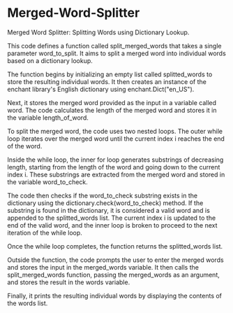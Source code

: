 # Merged-Word-Splitter
Merged Word Splitter: Splitting Words using Dictionary Lookup.

This code defines a function called split_merged_words that takes a single parameter word_to_split. It aims to split a merged word into individual words based on a dictionary lookup.

The function begins by initializing an empty list called splitted_words to store the resulting individual words. It then creates an instance of the enchant library's English dictionary using enchant.Dict("en_US").

Next, it stores the merged word provided as the input in a variable called word. The code calculates the length of the merged word and stores it in the variable length_of_word.

To split the merged word, the code uses two nested loops. The outer while loop iterates over the merged word until the current index i reaches the end of the word.

Inside the while loop, the inner for loop generates substrings of decreasing length, starting from the length of the word and going down to the current index i. These substrings are extracted from the merged word and stored in the variable word_to_check.

The code then checks if the word_to_check substring exists in the dictionary using the dictionary.check(word_to_check) method. If the substring is found in the dictionary, it is considered a valid word and is appended to the splitted_words list. The current index i is updated to the end of the valid word, and the inner loop is broken to proceed to the next iteration of the while loop.

Once the while loop completes, the function returns the splitted_words list.

Outside the function, the code prompts the user to enter the merged words and stores the input in the merged_words variable. It then calls the split_merged_words function, passing the merged_words as an argument, and stores the result in the words variable.

Finally, it prints the resulting individual words by displaying the contents of the words list.

